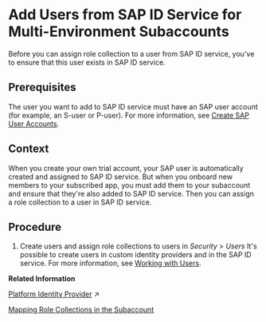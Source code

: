 <!-- loio760ab77e5afd4c15ae70ec7ff59e02ef -->

# Add Users from SAP ID Service for Multi-Environment Subaccounts

Before you can assign role collection to a user from SAP ID service, you've to ensure that this user exists in SAP ID service.



<a name="loio760ab77e5afd4c15ae70ec7ff59e02ef__prereq_mvk_fdf_bhb"/>

## Prerequisites

The user you want to add to SAP ID service must have an SAP user account \(for example, an S-user or P-user\). For more information, see [Create SAP User Accounts](create-sap-user-accounts-ebe42f6.md).



## Context

When you create your own trial account, your SAP user is automatically created and assigned to SAP ID service. But when you onboard new members to your subscribed app, you must add them to your subaccount and ensure that they're also added to SAP ID service. Then you can assign a role collection to a user in SAP ID service.



<a name="loio760ab77e5afd4c15ae70ec7ff59e02ef__steps_unm_1rf_bhb"/>

## Procedure

1.  Create users and assign role collections to users in *Security* \> *Users* It's possible to create users in custom identity providers and in the SAP ID service. For more information, see [Working with Users](working-with-users-2c91f88.md).


**Related Information**  


[Platform Identity Provider](https://help.sap.com/viewer/ea72206b834e4ace9cd834feed6c0e09/Cloud/en-US/80edbe70b8f3478d8a59c21a91a47aa6.html "The platform identity provider is the user base for access to your SAP BTP subaccount in the Neo environment. The default user base is provided by SAP ID Service. You can switch to an Identity Authentication tenant if you want to use a custom user base.") :arrow_upper_right:

[Mapping Role Collections in the Subaccount](mapping-role-collections-in-the-subaccount-9e1bf57.md "You have arranged roles in role collections, and now want to assign or map these role collections to business users.")


